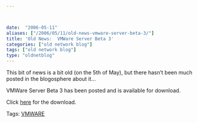 ```yaml
---



date:  "2006-05-11"
aliases: ["/2006/05/11/old-news-vmware-server-beta-3/"]
title: 'Old News:  VMWare Server Beta 3'
categories: ["old network blog"]
tags: ["old network blog"]
type: "oldnetblog"
---
```

This bit of news is a bit old (on the 5th of May), but there hasn&#8217;t been much posted in the blogosphere about it&#8230;


VMWare Server Beta 3 has been posted and is available for download.


Click <a href="http://www.vmware.com/download/server/">here</a> for the download.


Tags: <a href="http://technorati.com/tag/VMWARE" title="See the Technorati tag page for 'VMWARE'." rel="tag">VMWARE</a>


